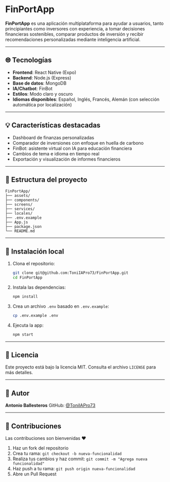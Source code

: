 # FinPortApp

**FinPortApp** es una aplicación multiplataforma para ayudar a usuarios, tanto principiantes como inversores con experiencia, a tomar decisiones financieras sostenibles, comparar productos de inversión y recibir recomendaciones personalizadas mediante inteligencia artificial.

---

## 🌐 Tecnologías

* **Frontend**: React Native (Expo)
* **Backend**: Node.js (Express)
* **Base de datos**: MongoDB
* **IA/Chatbot**: FinBot
* **Estilos**: Modo claro y oscuro
* **Idiomas disponibles**: Español, Inglés, Francés, Alemán (con selección automática por localización)

---

## 💡 Características destacadas

* Dashboard de finanzas personalizadas
* Comparador de inversiones con enfoque en huella de carbono
* FinBot: asistente virtual con IA para educación financiera
* Cambios de tema e idioma en tiempo real
* Exportación y visualización de informes financieros

---

## 📁 Estructura del proyecto

```
FinPortApp/
├── assets/
├── components/
├── screens/
├── services/
├── locales/
├── .env.example
├── App.js
├── package.json
└── README.md
```

---

## 🚀 Instalación local

1. Clona el repositorio:

   ```bash
   git clone git@github.com:ToniIAPro73/FinPortApp.git
   cd FinPortApp
   ```

2. Instala las dependencias:

   ```bash
   npm install
   ```

3. Crea un archivo `.env` basado en `.env.example`:

   ```bash
   cp .env.example .env
   ```

4. Ejecuta la app:

   ```bash
   npm start
   ```

---

## 🚫 Licencia

Este proyecto está bajo la licencia MIT. Consulta el archivo `LICENSE` para más detalles.

---

## 👤 Autor

**Antonio Ballesteros**
GitHub: [@ToniIAPro73](https://github.com/ToniIAPro73)

---

## 🔧 Contribuciones

Las contribuciones son bienvenidas ❤️

1. Haz un fork del repositorio
2. Crea tu rama: `git checkout -b nueva-funcionalidad`
3. Realiza tus cambios y haz commit: `git commit -m "Agrega nueva funcionalidad"`
4. Haz push a tu rama: `git push origin nueva-funcionalidad`
5. Abre un Pull Request
